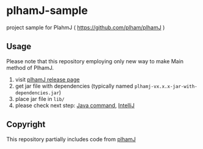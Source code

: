 # plhamJ-sample
project sample for PlahmJ ( https://github.com/plham/plhamJ )

## Usage
Please note that this repository employing only new way to make Main method of PlhamJ.

1. visit [plhamJ release page](https://github.com/plham/plhamJ/releases)
2. get jar file with dependencies (typically named `plhamj-vx.x.x-jar-with-dependencies.jar`)
3. place jar file in `lib/`
4. please check next step: [Java command](RunByJava.md), [IntelliJ](RunWithIntelliJ.md)

## Copyright
This repository partially includes code from [plhamJ](https://github.com/plham/plhamJ)
